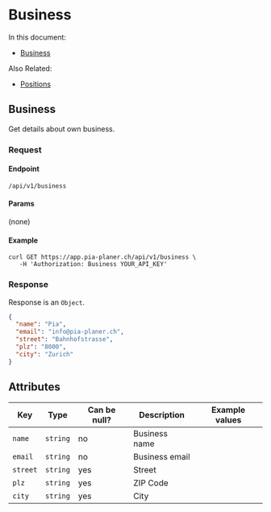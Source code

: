 # Business

In this document:

- [Business](#2-business)

Also Related:

- [Positions](positions.md)

## Business

Get details about own business.

### Request

#### Endpoint

```
/api/v1/business
```

#### Params

(none)

#### Example

```
curl GET https://app.pia-planer.ch/api/v1/business \
   -H 'Authorization: Business YOUR_API_KEY'
```

### Response

Response is an `Object`.

```json
{
  "name": "Pia",
  "email": "info@pia-planer.ch",
  "street": "Bahnhofstrasse",
  "plz": "8000",
  "city": "Zurich"
}
```

## Attributes

| Key              | Type     | Can be null? | Description          | Example values       |
|------------------|----------|--------------|----------------------|----------------------|
| `name`           | `string` | no           | Business name        |                      |
| `email`          | `string` | no           | Business email       |                      |
| `street`         | `string` | yes          | Street               |                      |
| `plz`            | `string` | yes          | ZIP Code             |                      |
| `city`           | `string` | yes          | City                 |                      |
